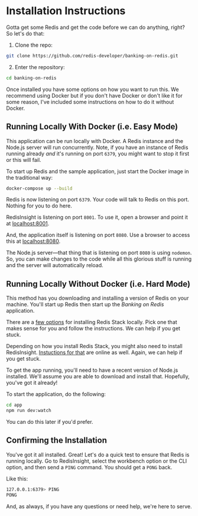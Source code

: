 # Installation Instructions #

Gotta get some Redis and get the code before we can do anything, right? So let's do that:

1. Clone the repo:
```bash
git clone https://github.com/redis-developer/banking-on-redis.git
```

2. Enter the repository:
```bash
cd banking-on-redis
```

Once installed you have some options on how you want to run this. We recommend using Docker but if you don't have Docker or don't like it for some reason, I've included some instructions on how to do it without Docker.


## Running Locally With Docker (i.e. Easy Mode) ##

This application can be run locally with Docker. A Redis instance and the Node.js server will run concurrently. Note, if you have an instance of Redis running already *and* it's running on port `6379`, you might want to stop it first or this will fail.

To start up Redis and the sample application, just start the Docker image in the traditional way:

```bash
docker-compose up --build
```

Redis is now listening on port `6379`. Your code will talk to Redis on this port. Nothing for you to do here.

RedisInsight is listening on port `8001`. To use it, open a browser and point it at [localhost:8001](http://localhost:8001).

And, the application itself is listening on port `8080`. Use a browser to access this at [localhost:8080](http://localhost:8080).

The Node.js server—that thing that is listening on port `8080` is using `nodemon`. So, you can make changes to the code while all this glorious stuff is running and the server will automatically reload.


## Running Locally Without Docker (i.e. Hard Mode) ##

This method has you downloading and installing a version of Redis on your machine. You'll start up Redis then start up the _Banking on Redis_ application.

There are a [few options](https://redis.io/docs/stack/get-started/install/) for installing Redis Stack locally. Pick one that makes sense for you and follow the instructions. We can help if you get stuck.

Depending on how you install Redis Stack, you might also need to install RedisInsight. [Instuctions for that](https://redis.com/redisinsight/) are online as well. Again, we can help if you get stuck.

To get the app running, you'll need to have a recent version of Node.js installed. We'll assume you are able to download and install that. Hopefully, you've got it already!

To start the application, do the following:

```bash
cd app
npm run dev:watch
```

You can do this later if you'd prefer.


## Confirming the Installation ##

You've got it all installed. Great! Let's do a quick test to ensure that Redis is running locally. Go to RedisInsight, select the workbench option or the CLI option, and then send a `PING` command. You should get a `PONG` back.

Like this:

```bash
127.0.0.1:6379> PING
PONG
```

And, as always, if you have any questions or need help, we're here to serve.
